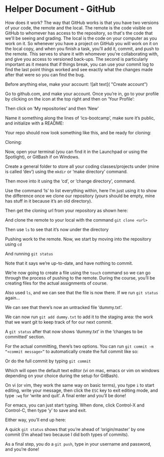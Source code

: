 # Helper Document - GitHub


How does it work?
The way that GitHub works is that you have two versions of your code, the remote and the local. The remote is the code visible on GitHub to whomever has access to the repository, so that's the code that we'll be seeing and grading. The local is the code on your computer as you work on it.
So whenever you have a project on GitHub you will work on it on the local copy, and when you finish a task, you'll add it, commit, and push to the remote. This serves to share it with whomever you're collaborating with, and give you access to versioned back-ups. The second is particularly important as it means that if things break, you can use your commit log to find the last point things worked and see exactly what the changes made after that were so you can find the bug.



Before anything else, make your account:
![alt text]( "Create account")


Go to github.com, and make your account. Once you’re in, go to your profile by clicking on the icon at the top right and then on ‘Your Profile’:

Then click on ‘My repositories’ and then ‘New’


Name it something along the lines of ‘ics-bootcamp’, make sure it’s public, and initialize with a README:


Your repo should now look something like this, and be ready for cloning:

Cloning:

Now, open your terminal (you can find it in the Launchpad or using the Spotlight), or GitBash if on Windows.

Create a general folder to store all your coding classes/projects under (mine is called ‘dev’) using the `mkdir` or ‘make directory’ command.

Then move into it using the ‘cd’, or ‘change directory’, command. 

Use the command ‘ls’ to list everything within, here I’m just using it to show the difference once we clone our repository (yours should be empty, mine has stuff in it because it’s an old directory).

Then get the cloning url from your repository as shown here:




And clone the remote to your local with the command `git clone <url>`

Then use `ls` to see that it’s now under the directory



Pushing work to the remote.
Now, we start by moving into the repository using `cd`

And running `git status`

Note that it says we’re up-to-date, and have nothing to commit. 

We’re now going to create a file using the `touch` command so we can go through the process of pushing to the remote. During the course, you’ll be creating files for the actual assignments of course.

Also used `ls`, and we can see that the file is now there. If we run `git status` again…

We can see that there’s now an untracked file ‘dummy.txt’.

We can now run `git add dummy.txt` to add it to the staging area: the work that we want git to keep track of for our next commit.

A `git status` after that now shows ‘dummy.txt’ in the ‘changes to be committed’ section.

For the actual committing, there’s two options. You can run `git commit -m “<commit message>”` to automatically create the full commit like so:

Or do the full commit by typing `git commit`

Which will open the default text editor (vi on mac, emacs or vim on windows depending on your choice during the setup for GitBash).



On vi (or vim, they work the same way on basic terms), you type `i` to start editing, write your message, then click the `ESC` key to exit editing mode, and type `:wq` for ‘write and quit’. A final enter and you’ll be done!

For emacs, you can just start typing. When done, click Control-X and Control-C, then type ‘y’ to save and exit.

Either way, you’ll end up here:








A quick `git status` shows that you’re ahead of ‘origin/master’ by one commit (I’m ahead two because I did both types of commits).







As a final step, you do a `git push`, type in your username and password, and you’re done!

